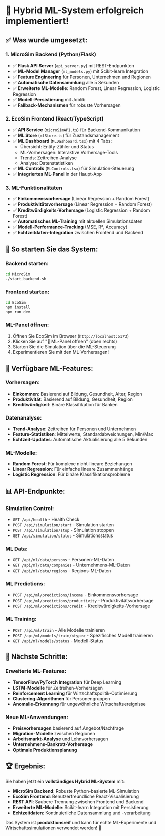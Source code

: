 # 🎉 Hybrid ML-System erfolgreich implementiert!

## ✅ Was wurde umgesetzt:

### 1. **MicroSim Backend (Python/Flask)**
- ✅ **Flask API Server** (`api_server.py`) mit REST-Endpunkten
- ✅ **ML-Model Manager** (`ml_models.py`) mit Scikit-learn Integration
- ✅ **Feature Engineering** für Personen, Unternehmen und Regionen
- ✅ **Automatische Datensammlung** alle 5 Sekunden
- ✅ **Erweiterte ML-Modelle**: Random Forest, Linear Regression, Logistic Regression
- ✅ **Modell-Persistierung** mit Joblib
- ✅ **Fallback-Mechanismen** für robuste Vorhersagen

### 2. **EcoSim Frontend (React/TypeScript)**
- ✅ **API Service** (`microSimAPI.ts`) für Backend-Kommunikation
- ✅ **ML Store** (`mlStore.ts`) für Zustandsmanagement
- ✅ **ML Dashboard** (`MLDashboard.tsx`) mit 4 Tabs:
  - Übersicht: Entity-Zähler und Status
  - ML-Vorhersagen: Interaktive Vorhersage-Tools
  - Trends: Zeitreihen-Analyse
  - Analyse: Datenstatistiken
- ✅ **ML Controls** (`MLControls.tsx`) für Simulation-Steuerung
- ✅ **Integriertes ML-Panel** in der Haupt-App

### 3. **ML-Funktionalitäten**
- ✅ **Einkommensvorhersage** (Linear Regression + Random Forest)
- ✅ **Produktivitätsvorhersage** (Linear Regression + Random Forest)
- ✅ **Kreditwürdigkeits-Vorhersage** (Logistic Regression + Random Forest)
- ✅ **Automatisches ML-Training** mit aktuellen Simulationsdaten
- ✅ **Modell-Performance-Tracking** (MSE, R², Accuracy)
- ✅ **Echtzeitdaten-Integration** zwischen Frontend und Backend

## 🚀 So starten Sie das System:

### Backend starten:
```bash
cd MicroSim
./start_backend.sh
```

### Frontend starten:
```bash
cd EcoSim
npm install
npm run dev
```

### ML-Panel öffnen:
1. Öffnen Sie EcoSim im Browser (`http://localhost:5173`)
2. Klicken Sie auf "🧠 ML-Panel öffnen" (oben rechts)
3. Starten Sie die Simulation über die ML-Steuerung
4. Experimentieren Sie mit den ML-Vorhersagen!

## 🧠 Verfügbare ML-Features:

### **Vorhersagen:**
- **Einkommen**: Basierend auf Bildung, Gesundheit, Alter, Region
- **Produktivität**: Basierend auf Bildung, Gesundheit, Region
- **Kreditwürdigkeit**: Binäre Klassifikation für Banken

### **Datenanalyse:**
- **Trend-Analyse**: Zeitreihen für Personen und Unternehmen
- **Feature-Statistiken**: Mittelwerte, Standardabweichungen, Min/Max
- **Echtzeit-Updates**: Automatische Aktualisierung alle 5 Sekunden

### **ML-Modelle:**
- **Random Forest**: Für komplexe nicht-lineare Beziehungen
- **Linear Regression**: Für einfache lineare Zusammenhänge
- **Logistic Regression**: Für binäre Klassifikationsprobleme

## 📊 API-Endpunkte:

### Simulation Control:
- `GET /api/health` - Health Check
- `POST /api/simulation/start` - Simulation starten
- `POST /api/simulation/stop` - Simulation stoppen
- `GET /api/simulation/status` - Simulationsstatus

### ML Data:
- `GET /api/ml/data/persons` - Personen-ML-Daten
- `GET /api/ml/data/companies` - Unternehmens-ML-Daten
- `GET /api/ml/data/regions` - Regions-ML-Daten

### ML Predictions:
- `POST /api/ml/predictions/income` - Einkommensvorhersage
- `POST /api/ml/predictions/productivity` - Produktivitätsvorhersage
- `POST /api/ml/predictions/credit` - Kreditwürdigkeits-Vorhersage

### ML Training:
- `POST /api/ml/train` - Alle Modelle trainieren
- `POST /api/ml/models/train/<type>` - Spezifisches Modell trainieren
- `GET /api/ml/models/status` - Modell-Status

## 🎯 Nächste Schritte:

### Erweiterte ML-Features:
- **TensorFlow/PyTorch Integration** für Deep Learning
- **LSTM-Modelle** für Zeitreihen-Vorhersagen
- **Reinforcement Learning** für Wirtschaftspolitik-Optimierung
- **Clustering-Algorithmen** für Personengruppen
- **Anomalie-Erkennung** für ungewöhnliche Wirtschaftsereignisse

### Neue ML-Anwendungen:
- **Preisvorhersagen** basierend auf Angebot/Nachfrage
- **Migration-Modelle** zwischen Regionen
- **Arbeitsmarkt-Analyse** und Lohnvorhersagen
- **Unternehmens-Bankrott-Vorhersage**
- **Optimale Produktionsplanung**

## 🏆 Ergebnis:

Sie haben jetzt ein **vollständiges Hybrid ML-System** mit:
- **MicroSim Backend**: Robuste Python-basierte ML-Simulation
- **EcoSim Frontend**: Benutzerfreundliche React-Visualisierung
- **REST API**: Saubere Trennung zwischen Frontend und Backend
- **Erweiterte ML-Modelle**: Scikit-learn Integration mit Persistierung
- **Echtzeitdaten**: Kontinuierliche Datensammlung und -verarbeitung

Das System ist **produktionsreif** und kann für echte ML-Experimente und Wirtschaftssimulationen verwendet werden! 🎉
